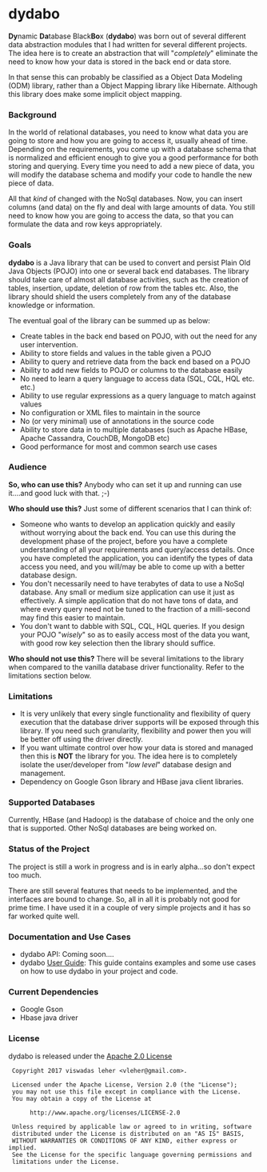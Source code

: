 # dydabo
**Dy**namic **Da**tabase Black**Bo**x (**dydabo**) was born out of several different data abstraction modules that I had written for several different projects.
The idea here is to create an abstraction that will "*completely*" eliminate the need to know how your data is stored in the back end or data store.

In that sense this can probably be classified as a Object Data Modeling (ODM) library, rather than a Object Mapping library like Hibernate. Although this library does make some implicit object mapping.

### Background

In the world of relational databases, you need to know what data you are going to store and how you are going to access it, usually ahead of time. Depending on the requirements, you come up with a database schema that is normalized and efficient enough to give you a good performance for both storing and querying. Every time you need to add a new piece of data, you will modify the database schema and modify your code to handle the new piece of data.

All that *kind* of changed with the NoSql databases. Now, you can insert columns (and data) on the fly and deal with large amounts of data. You still need to know how you are going to access the data, so that you can formulate the data and row keys appropriately.

### Goals

**dydabo** is a Java library that can be used to convert and persist Plain Old Java Objects (POJO) into one or several back end databases. The library should take care of almost all database activities, such as the creation of tables, insertion, update, deletion of row from the tables etc. Also, the library should shield the users completely from any of the database knowledge or information.

The eventual goal of the library can be summed up as below:

* Create tables in the back end based on POJO, with out the need for any user intervention.
* Ability to store fields and values in the table given a POJO
* Ability to query and retrieve data from the back end based on a POJO
* Ability to add new fields to POJO or columns to the database easily
* No need to learn a query language to access data (SQL, CQL, HQL etc. etc.)
* Ability to use regular expressions as a query language to match against values
* No configuration or XML files to maintain in the source
* No (or very minimal) use of annotations in the source code
* Ability to store data in to multiple databases (such as Apache HBase, Apache Cassandra, CouchDB, MongoDB etc)
* Good performance for most and common search use cases


### Audience

**So, who can use this?** Anybody who can set it up and running can use it....and good luck with that. ;-)

**Who should use this?** Just some of different scenarios that I can think of:

* Someone who wants to develop an application quickly and easily without worrying about the back end. You can use this during the development phase of the project, before you have a complete understanding of all your requirements and query/access details. Once you have completed the application, you can identify the types of data access you need, and you will/may be able to come up with a better database design.
* You don't necessarily need to have terabytes of data to use a NoSql database. Any small or medium size application can use it just as effectively. A simple application that do not have tons of data, and where every query need not be tuned to the fraction of a milli-second may find this easier to maintain.
* You don't want to dabble with SQL, CQL, HQL queries. If you design your POJO "*wisely*" so as to easily access most of the data you want, with good row key selection then the library should suffice. 

**Who should not use this?** There will be several limitations to the library when compared to the vanilla database driver functionality. Refer to the limitations section below.

### Limitations

* It is very unlikely that every single functionality and flexibility of query execution that the database driver supports will be exposed through this library. If you need such granularity, flexibility and power then you will be better off using the driver directly.
* If you want ultimate control over how your data is stored and managed then this is **NOT** the library for you. The idea here is to completely isolate the user/developer from "*low level*" database design and management.
* Dependency on Google Gson library and HBase java client libraries.

### Supported Databases

Currently, HBase (and Hadoop) is the database of choice and the only one that is supported. Other NoSql databases are being worked on.


### Status of the Project

The project is still a work in progress and is in early alpha...so don't expect too much. 

There are still several features that needs to be implemented, and the interfaces are bound to change. So, all in all it is probably not good for prime time. I have used it in a couple of very simple projects and it has so far worked quite well.

### Documentation and Use Cases

 * dydabo API: Coming soon....
 * dydabo [User Guide](https://github.com/vleher/dydabo/blob/master/USERGUIDE.md): This guide contains examples and some use cases on how to use dydabo in your project and code.

### Current Dependencies

 * Google Gson 
 * Hbase java driver
 
### License

dydabo is released under the [Apache 2.0 License](https://www.apache.org/licenses/LICENSE-2.0  "Apache 2.0 License") 

````
 Copyright 2017 viswadas leher <vleher@gmail.com>.

 Licensed under the Apache License, Version 2.0 (the "License");
 you may not use this file except in compliance with the License.
 You may obtain a copy of the License at

      http://www.apache.org/licenses/LICENSE-2.0

 Unless required by applicable law or agreed to in writing, software
 distributed under the License is distributed on an "AS IS" BASIS,
 WITHOUT WARRANTIES OR CONDITIONS OF ANY KIND, either express or implied.
 See the License for the specific language governing permissions and
 limitations under the License.

````







